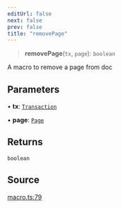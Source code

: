 ```yaml
---
editUrl: false
next: false
prev: false
title: "removePage"
---
```


> **removePage**(`tx`, `page`): `boolean`

A macro to remove a page from doc

## Parameters

• **tx**: [`Transaction`](/api-core/classes/transaction/)

• **page**: [`Page`](/api-core/classes/page/)

## Returns

`boolean`

## Source

[macro.ts:79](https://github.com/dgmjs/dgmjs/blob/main/packages/core/src/macro.ts#L79)
